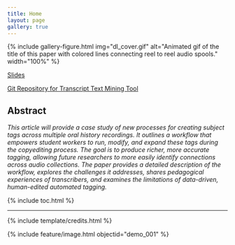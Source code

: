 ```yaml
---
title: Home
layout: page
gallery: true
---
```


{% include gallery-figure.html img="dl_cover.gif" alt="Animated gif of the title of this paper with colored lines connecting reel to reel audio spools." width="100%" %}

[Slides](https://indd.adobe.com/view/eea371ad-3ab8-44f5-abab-bb642d331ee2)

[Git Repository for Transcript Text Mining Tool](https://github.com/Scholarly-Projects/transcript_mining_base)

## Abstract

_This article will provide a case study of new processes for creating subject tags across multiple oral history recordings. It outlines a workflow that empowers student workers to run, modify, and expand these tags during the copyediting process. The goal is to produce richer, more accurate tagging, allowing future researchers to more easily identify connections across audio collections. The paper provides a detailed description of the workflow, explores the challenges it addresses, shares pedagogical experiences of transcribers, and examines the limitations of data-driven, human-edited automated tagging._

{% include toc.html %}

------

{% include template/credits.html %}

{% include feature/image.html objectid="demo_001" %}
